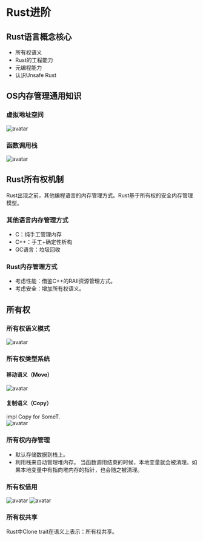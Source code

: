 # Rust进阶
## Rust语言概念核心
* 所有权语义
* Rust的工程能力
* 元编程能力
* 认识Unsafe Rust
## OS内存管理通用知识
### 虚拟地址空间
![avatar](./images/virtual_memory.png)
### 函数调用栈
![avatar](./images/func_call_stack.png)
## Rust所有权机制
Rust出现之前，其他编程语言的内存管理方式。Rust基于所有权的安全内存管理模型。
### 其他语言内存管理方式
* C：纯手工管理内存
* C++：手工+确定性析构
* GC语言：垃圾回收
### Rust内存管理方式
* 考虑性能：借鉴C++的RAII资源管理方式。
* 考虑安全：增加所有权语义。
## 所有权
### 所有权语义模式
![avatar](./images/ownership.png)
### 所有权类型系统
#### 移动语义（Move）
![avatar](./images/move.png)
#### 复制语义（Copy）
impl Copy for SomeT.  
![avatar](./images/copy.png)
### 所有权内存管理
* 默认存储数据到栈上。
* 利用栈来自动管理堆内存。
  当函数调用结束的时候，本地变量就会被清理。如果本地变量中有指向堆内存的指针，也会随之被清理。
### 所有权借用
![avatar](./images/imuut_ref.png)
![avatar](./images/mut_ref.png)
### 所有权共享
Rust中Clone trait在语义上表示：所有权共享。




